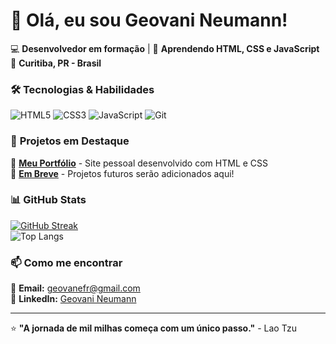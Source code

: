 # 👋 Olá, eu sou Geovani Neumann!

💻 **Desenvolvedor em formação** | 🚀 **Aprendendo HTML, CSS e JavaScript**  
📌 **Curitiba, PR - Brasil**  

### 🛠 **Tecnologias & Habilidades**  
![HTML5](https://img.shields.io/badge/HTML5-E34F26?style=for-the-badge&logo=html5&logoColor=white)
![CSS3](https://img.shields.io/badge/CSS3-1572B6?style=for-the-badge&logo=css3&logoColor=white)
![JavaScript](https://img.shields.io/badge/JavaScript-F7DF1E?style=for-the-badge&logo=javascript&logoColor=black)
![Git](https://img.shields.io/badge/Git-E44C30?style=for-the-badge&logo=git&logoColor=white)

### 📂 **Projetos em Destaque**  
🔹 **[Meu Portfólio](https://geovanineumann.github.io/)** - Site pessoal desenvolvido com HTML e CSS  
🔹 **[Em Breve]()** - Projetos futuros serão adicionados aqui!  

### 📊 **GitHub Stats**  
[![GitHub Streak](https://streak-stats.demolab.com?user=GeovaniNeumann&theme=dark)](https://git.io/streak-stats)  
![Top Langs](https://github-readme-stats.vercel.app/api/top-langs/?username=GeovaniNeumann&layout=compact&theme=dark)  

### 📫 **Como me encontrar**  
📧 **Email:** geovanefr@gmail.com  
📱 **LinkedIn:** [Geovani Neumann](https://www.linkedin.com/in/geovani-neumann-7a88b0294)  

---

⭐ **"A jornada de mil milhas começa com um único passo."** - Lao Tzu  


